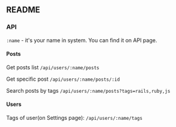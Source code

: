 ## README

### API
`:name` - it's your name in system. You can find it on API page.

#### Posts
Get posts list `/api/users/:name/posts`

Get specific post `/api/users/:name/posts/:id`

Search posts by tags `/api/users/:name/posts?tags=rails,ruby,js`

#### Users
Tags of user(on Settings page): `/api/users/:name/tags`

